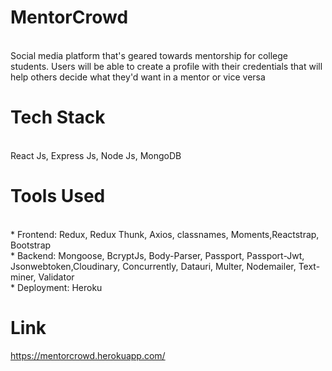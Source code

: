 # MentorCrowd
<br/>
Social media platform that's geared towards mentorship for college students. Users will be able to create a profile with their credentials that will help others decide what they'd want in a mentor or vice versa

# Tech Stack
<br/>
React Js, Express Js, Node Js, MongoDB

# Tools Used
<br/>
* Frontend: Redux, Redux Thunk, Axios, classnames, Moments,Reactstrap, Bootstrap
<br/>
* Backend: Mongoose, BcryptJs, Body-Parser, Passport, Passport-Jwt, Jsonwebtoken,Cloudinary, Concurrently, Datauri, Multer, Nodemailer, Text-miner, Validator
<br/>
* Deployment: Heroku

# Link
https://mentorcrowd.herokuapp.com/
